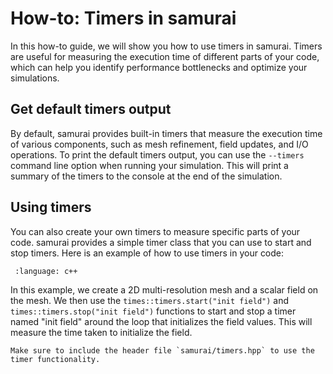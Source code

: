 # How-to: Timers in samurai

In this how-to guide, we will show you how to use timers in samurai. Timers are useful for measuring the execution time of different parts of your code, which can help you identify performance bottlenecks and optimize your simulations.

## Get default timers output

By default, samurai provides built-in timers that measure the execution time of various components, such as mesh refinement, field updates, and I/O operations. To print the default timers output, you can use the `--timers` command line option when running your simulation. This will print a summary of the timers to the console at the end of the simulation.

## Using timers

You can also create your own timers to measure specific parts of your code. samurai provides a simple timer class that you can use to start and stop timers. Here is an example of how to use timers in your code:

```{literalinclude} snippet/timers/custom_timer.cpp
 :language: c++
```

In this example, we create a 2D multi-resolution mesh and a scalar field on the mesh. We then use the `times::timers.start("init field")` and `times::timers.stop("init field")` functions to start and stop a timer named "init field" around the loop that initializes the field values. This will measure the time taken to initialize the field.

```{note}
Make sure to include the header file `samurai/timers.hpp` to use the timer functionality.
